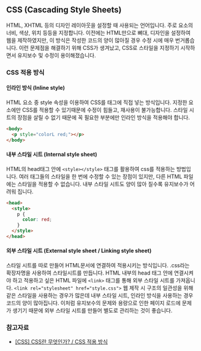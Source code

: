 ## CSS (Cascading Style Sheets)

HTML, XHTML 등의 디자인 레이아웃을 설정할 때 사용되는 언어입니다.
주로 요소의 너비, 색상, 위치 등등을 지정합니다.
이전에는 HTML만으로 뼈대, 디자인을 설정하여 웹을 제작하였지만, 이 방식은 작성한 코드의 양이 많아질 경우 수정 시에 매우 번거롭습니다. 이런 문제점을 해결하기 위해 CSS가 생겨났고, CSS로 스타일을 지정하기 시작하면서 유지보수 및 수정이 용이해졌습니다.

### CSS 적용 방식

#### 인라인 방식 (Inline style)

HTML 요소 중 style 속성을 이용하여 CSS를 태그에 직접 넣는 방식입니다.
지정한 요소에만 CSS를 적용할 수 있기때문에 수정이 힘들고, 재사용이 불가능합니다.
스타일 시트의 장점을 살릴 수 없기 때문에 꼭 필요한 부분에만 인라인 방식을 적용해야 합니다.

```html
<body>
  <p style="colorL red;"></p>
</body>
```

#### 내부 스타일 시트 (Internal style sheet)

HTML의 head태그 안에 `<style></style>` 태그를 활용하여 css를 적용하는 방법입니다.
여러 태그들의 스타일을 한 번에 수정할 수 있는 장점이 있지만, 다른 HTML 파일에는 스타일을 적용할 수 없습니다.
내부 스타일 시트도 양이 많아 질수록 유지보수가 어려워 집니다.

```html
<head>
  <style>
    p {
      color: red;
    }
  </style>
</head>
```

#### 외부 스타일 시트 (External style sheet / Linking style sheet)

스타일 시트를 따로 만들어 HTML문서에 연결하여 적용시키는 방식입니다.
.css라는 확장자명을 사용하여 스타일시트를 만듭니다.
HTML 내부의 head 태그 안에 연결시켜야 하고 적용하고 싶은 HTML 파일에 `<link>` 태그를 통해 외부 스타일 시트를 가져옵니다. `<link rel="stylesheet" href="style.css">`
웹 제작 시 구조의 일관성을 위해 같은 스타일을 사용하는 경우가 많은데 내부 스타일 시트, 인라인 방식을 사용하는 경우 코드의 양이 많아집니다. 이처럼 유지보수의 문제와 용량으로 인한 페이지 로드에 문제가 생기기 때문에 외부 스타일 시트를 만들어 별도로 관리하는 것이 좋습니다.

### 참고자료

- [[CSS] CSS란 무엇인가? / CSS 적용 방식](https://devyuna.tistory.com/entry/CSS-CSS%EB%9E%80-%EB%AC%B4%EC%97%87%EC%9D%B8%EA%B0%80-CSS-%EC%A0%81%EC%9A%A9-%EB%B0%A9%EC%8B%9D)
